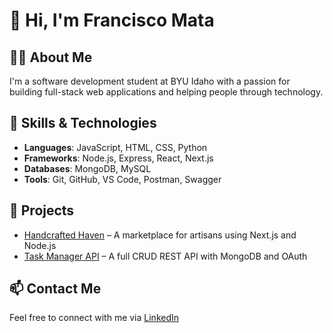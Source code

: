 # 👋 Hi, I'm Francisco Mata

## 🧑‍💻 About Me
I'm a software development student at BYU Idaho with a passion for building full-stack web applications and helping people through technology.

## 🚀 Skills & Technologies
- **Languages**: JavaScript, HTML, CSS, Python
- **Frameworks**: Node.js, Express, React, Next.js
- **Databases**: MongoDB, MySQL
- **Tools**: Git, GitHub, VS Code, Postman, Swagger

## 📂 Projects
- [Handcrafted Haven](https://github.com/your-username/handcrafted-haven) – A marketplace for artisans using Next.js and Node.js
- [Task Manager API](https://github.com/your-username/task-manager-api) – A full CRUD REST API with MongoDB and OAuth

## 📫 Contact Me
Feel free to connect with me via [LinkedIn](https://www.linkedin.com/in/frankmata17/)

